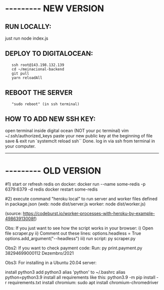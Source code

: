 # --------- NEW VERSION

## RUN LOCALLY:

just run
node index.js

## DEPLOY TO DIGITALOCEAN:

       ssh root@143.198.132.139
       cd ~/meinacional-backend
       git pull
       yarn reloadAll

## REBOOT THE SERVER

       "sudo reboot" (in ssh terminal)

## HOW TO ADD NEW SSH KEY:

open terminal inside digital ocean (NOT your pc terminal)
vim ~/.ssh/authorized_keys
paste your new public key at the beginning of file
save & exit
run `systemclt reload ssh``
Done. log in via ssh from terminal in your computer.

---

# --------- OLD VERSION

#1) start or refresh redis on docker:
docker run --name some-redis -p 6379:6379 -d redis
docker restart some-redis

#2) execute command "heroku local" to run server and worker files defined in package.json
(web: node dist/server.js
worker: node dist/worker.js)

(source: https://codeburst.io/worker-processes-with-heroku-by-example-49863913008f)

Obs: If you just want to see how the script works in your browser:
i) Open file scraper.py
ii) Comment out these lines:
options.headless = True
options.add_argument("--headless")
iii) run script:
py scraper.py <CNPJ>

Obs2: If you want to check payment code:
Run:
py print.payment.py 38294699000112 Dezembro/2021

Obs3: For installing in a Ubuntu 20.04 server:

install python3
add python3 alias 'python' to ~/.bashrc
alias python=python3.9
install all requirements like this:
python3.9 -m pip install -r requirements.txt
install chromium:
sudo apt install chromium-chromedriver
